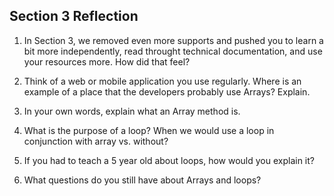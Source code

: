 ## Section 3 Reflection

1. In Section 3, we removed even more supports and pushed you to learn a bit more independently, read throught technical documentation, and use your resources more. How did that feel?

1. Think of a web or mobile application you use regularly. Where is an example of a place that the developers probably use Arrays? Explain.

1. In your own words, explain what an Array method is.

1. What is the purpose of a loop? When we would use a loop in conjunction with array vs. without?

1. If you had to teach a 5 year old about loops, how would you explain it?

1. What questions do you still have about Arrays and loops?